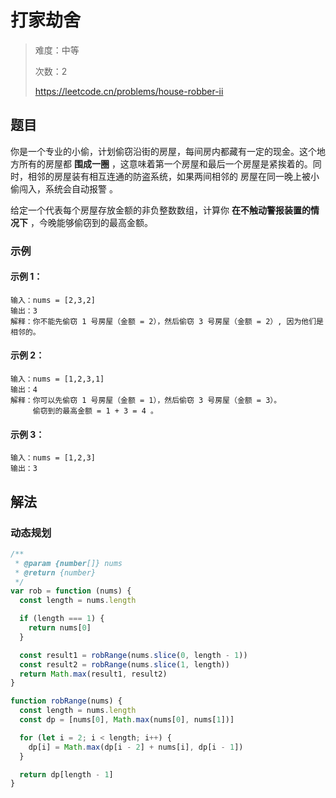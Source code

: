 # 打家劫舍

> 难度：中等
>
> 次数：2
>
> https://leetcode.cn/problems/house-robber-ii

## 题目

你是一个专业的小偷，计划偷窃沿街的房屋，每间房内都藏有一定的现金。这个地方所有的房屋都 **围成一圈** ，这意味着第一个房屋和最后一个房屋是紧挨着的。同时，相邻的房屋装有相互连通的防盗系统，如果两间相邻的
房屋在同一晚上被小偷闯入，系统会自动报警 。

给定一个代表每个房屋存放金额的非负整数数组，计算你 **在不触动警报装置的情况下** ，今晚能够偷窃到的最高金额。

### 示例

#### 示例 1：

```
输入：nums = [2,3,2]
输出：3
解释：你不能先偷窃 1 号房屋（金额 = 2），然后偷窃 3 号房屋（金额 = 2）, 因为他们是相邻的。
```

#### 示例 2：

```
输入：nums = [1,2,3,1]
输出：4
解释：你可以先偷窃 1 号房屋（金额 = 1），然后偷窃 3 号房屋（金额 = 3）。
     偷窃到的最高金额 = 1 + 3 = 4 。
```

#### 示例 3：

```
输入：nums = [1,2,3]
输出：3
```

## 解法

### 动态规划

```javascript
/**
 * @param {number[]} nums
 * @return {number}
 */
var rob = function (nums) {
  const length = nums.length

  if (length === 1) {
    return nums[0]
  }

  const result1 = robRange(nums.slice(0, length - 1))
  const result2 = robRange(nums.slice(1, length))
  return Math.max(result1, result2)
}

function robRange(nums) {
  const length = nums.length
  const dp = [nums[0], Math.max(nums[0], nums[1])]

  for (let i = 2; i < length; i++) {
    dp[i] = Math.max(dp[i - 2] + nums[i], dp[i - 1])
  }

  return dp[length - 1]
}
```
